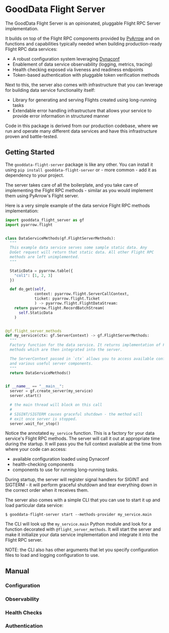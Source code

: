 # GoodData Flight Server

The GoodData Flight Server is an opinionated, pluggable Flight RPC Server implementation.

It builds on top of the Flight RPC components provided by [PyArrow](https://pypi.org/project/pyarrow/) and
on functions and capabilities typically needed when building production-ready
Flight RPC data services:

- A robust configuration system leveraging [Dynaconf](https://www.dynaconf.com/)
- Enablement of data service observability (logging, metrics, tracing)
- Health checking exposed via liveness and readiness endpoints
- Token-based authentication with pluggable token verification methods

Next to this, the server also comes with infrastructure that you can leverage
for building data service functionality itself:

- Library for generating and serving Flights created using long-running tasks
- Extendable error handling infrastructure that allows your service to
  provide error information in structured manner

Code in this package is derived from our production codebase, where we run
and operate many different data services and have this infrastructure proven
and battle-tested.

## Getting Started

The `gooddata-flight-server` package is like any other. You can install it
using `pip install gooddata-flight-server` or - more common - add it as dependency
to your project.

The server takes care of all the boilerplate, and you take care of implementing
the Flight RPC methods - similar as you would implement them using PyArrow's Flight
server.

Here is a very simple example of the data service Flight RPC methods implementation:

```python
import gooddata_flight_server as gf
import pyarrow.flight


class DataServiceMethods(gf.FlightServerMethods):
  """
  This example data service serves some sample static data. Any
  DoGet request will return that static data. All other Flight RPC
  methods are left unimplemented.
  """

  StaticData = pyarrow.table({
    "col1": [1, 2, 3]
  })

  def do_get(self,
             context: pyarrow.flight.ServerCallContext,
             ticket: pyarrow.flight.Ticket
             ) -> pyarrow.flight.FlightDataStream:
    return pyarrow.flight.RecordBatchStream(
      self.StaticData
    )


@gf.flight_server_methods
def my_service(ctx: gf.ServerContext) -> gf.FlightServerMethods:
  """
  Factory function for the data service. It returns implementation of Flight RPC
  methods which are then integrated into the server.

  The ServerContext passed in `ctx` allows you to access available configuration
  and various useful server components.
  """
  return DataServiceMethods()


if __name__ == "__main__":
  server = gf.create_server(my_service)
  server.start()

  # the main thread will block on this call
  #
  # SIGINT/SIGTERM causes graceful shutdown - the method will
  # exit once server is stopped.
  server.wait_for_stop()
```

Notice the annotated `my_service` function. This is a factory for your data service's
Flight RPC methods. The server will call it out at appropriate time during the startup.
It will pass you the full context available at the time from where your code can access:

- available configuration loaded using Dynaconf
- health-checking components
- components to use for running long-running tasks.

During startup, the server will register signal handlers for SIGINT and SIGTERM - it will
perform graceful shutdown and tear everything down in the correct order when it receives them.

The server also comes with a simple CLI that you can use to start it up and load particular
data service:

```shell
$ gooddata-flight-server start --methods-provider my_service.main
```

The CLI will look up the `my_service.main` Python module and look for a function decorated
with `@flight_server_methods`. It will start the server and make it initialize your data service
implementation and integrate it into the Flight RPC server.

NOTE: the CLI also has other arguments that let you specify configuration files to load and
logging configuration to use.

## Manual

### Configuration

### Observability

### Health Checks

### Authentication

##
